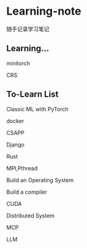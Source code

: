 # Learning-note

随手记录学习笔记

## Learning...
minitorch

CRS

## To-Learn List
Classic ML with PyTorch

docker

CSAPP

Django

Rust

MPI,Pthread

Build an Operating System

Build a compiler

CUDA

Distributed System

MCP

LLM

